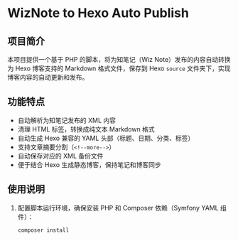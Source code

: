 # WizNote to Hexo Auto Publish

## 项目简介

本项目提供一个基于 PHP 的脚本，将为知笔记（Wiz Note）发布的内容自动转换为 Hexo 博客支持的 Markdown 格式文件，保存到 Hexo `source` 文件夹下，实现博客内容的自动更新和发布。

## 功能特点

- 自动解析为知笔记发布的 XML 内容
- 清理 HTML 标签，转换成纯文本 Markdown 格式
- 自动生成 Hexo 兼容的 YAML 头部（标题、日期、分类、标签）
- 支持文章摘要分割（`<!--more-->`）
- 自动保存对应的 XML 备份文件
- 便于结合 Hexo 生成静态博客，保持笔记和博客同步

## 使用说明

1. 配置脚本运行环境，确保安装 PHP 和 Composer 依赖（Symfony YAML 组件）：

   ```bash
   composer install
